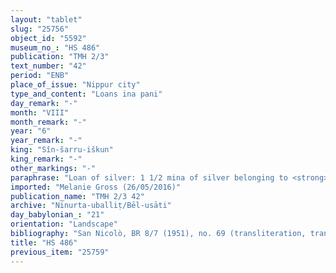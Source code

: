 ```yaml
---
layout: "tablet"
slug: "25756"
object_id: "5592"
museum_no_: "HS 486"
publication: "TMH 2/3"
text_number: "42"
period: "ENB"
place_of_issue: "Nippur city"
type_and_content: "Loans ina pani"
day_remark: "-"
month: "VIII"
month_remark: "-"
year: "6"
year_remark: "-"
king: "Sîn-šarru-iškun"
king_remark: "-"
other_markings: "-"
paraphrase: "Loan of silver: 1 1/2 mina of silver belonging to <strong>A</strong> are at the disposal of (<em>ina pāni</em>) <strong>B</strong>. The debtor will pay the capital sum (<em>qaqqudu</em>) of the debt at the opening of the gate (<em>ina pet&icirc; bābi</em>). 3 witnesses and the scribe.<br /> &nbsp;<br /> <strong>A </strong>= Ninurta-u&scaron;allim//Nab&ucirc;-useppi; <strong>B </strong>= Ninurta-gāmil//Aplāya<strong>; </strong>Scribe = &Scaron;ama&scaron;-&scaron;umu-lī&scaron;ir//Rab&ucirc;-zēru-ibni<br /> &nbsp;"
imported: "Melanie Gross (26/05/2016)"
publication_name: "TMH 2/3 42"
archive: "Ninurta-uballiṭ/Bēl-usāti"
day_babylonian_: "21"
orientation: "Landscape"
bibliography: "San Nicolò, BR 8/7 (1951), no. 69 (transliteration, translation)."
title: "HS 486"
previous_item: "25759"
---
```

